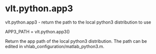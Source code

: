 # vlt.python.app3

  vlt.python.app3 - return the path to the local python3 distribution to use
  
  APP3_PATH = vlt.python.app3()
 
  Return the app path of the local python3 distribution.
  The path can be edited in vhlab_configuration/matlab_python3.m.
